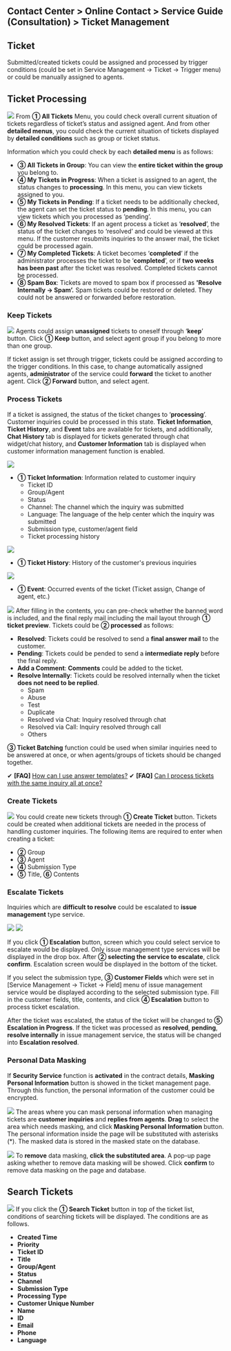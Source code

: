 ## Contact Center > Online Contact > Service Guide (Consultation) > Ticket Management

## Ticket
Submitted/created tickets could be assigned and processed by trigger conditions (could be set in Service Management → Ticket → Trigger menu) or could be manually assigned to agents.

## Ticket Processing
![](http://static.toastoven.net/prod_contact_center/4.1.1-(1)_en.png)
From **① All Tickets** Menu, you could check overall current situation of tickets regardless of ticket’s status and assigned agent. And from other **detailed menus**, you could check the current situation of tickets displayed by **detailed conditions** such as group or ticket status.

Information which you could check by each **detailed menu** is as follows:

-	**③ All Tickets in Group**: You can view the **entire ticket within the group** you belong to.
-	**④ My Tickets in Progress**: When a ticket is assigned to an agent, the status changes to **processing**. In this menu, you can view tickets assigned to you.
-	**⑤ My Tickets in Pending**: If a ticket needs to be additionally checked, the agent can set the ticket status to **pending**. In this menu, you can view tickets which you processed as ‘pending’.
-	**⑥ My Resolved Tickets**: If an agent process a ticket as ‘**resolved**’, the status of the ticket changes to ‘resolved’ and could be viewed at this menu. If the customer resubmits inquiries to the answer mail, the ticket could be processed again.
-	**⑦ My Completed Tickets**: A ticket becomes ‘**completed**’ if the administrator processes the ticket to be ‘**completed**’, or if **two weeks has been past** after the ticket was resolved. Completed tickets cannot be processed.
-	**⑧ Spam Box**: Tickets are moved to spam box if processed as **'Resolve Internally → Spam’.** Spam tickets could be restored or deleted. They could not be answered or forwarded before restoration.

### Keep Tickets
![](http://static.toastoven.net/prod_contact_center/4.1.2-(1)_en.png)
Agents could assign **unassigned** tickets to oneself through ‘**keep**’ button. Click **① Keep** button, and select agent group if you belong to more than one group. 

If ticket assign is set through trigger, tickets could be assigned according to the trigger conditions. In this case, to change automatically assigned agents, **administrator** of the service could **forward** the ticket to another agent. Click **② Forward** button, and select agent.

### Process Tickets
If a ticket is assigned, the status of the ticket changes to ‘**processing**’. Customer inquiries could be processed in this state.
**Ticket Information**, **Ticket History**, and **Event** tabs are available for tickets, and additionally, **Chat History** tab is displayed for tickets generated through chat widget/chat history, and **Customer Information** tab is displayed when customer information management function is enabled.

![](http://static.toastoven.net/prod_contact_center/4.1.2-(2)_1_en.png)

-	**① Ticket Information**: Information related to customer inquiry
    - Ticket ID
    - Group/Agent
    - Status
    - Channel: The channel which the inquiry was submitted
    - Language: The language of the help center which the inquiry was submitted
    - Submission type, customer/agent field
    - Ticket processing history

![](http://static.toastoven.net/prod_contact_center/4.1.2-(3)_en.png)

-	**① Ticket History**: History of the customer's previous inquiries

![](http://static.toastoven.net/prod_contact_center/4.1.2-(4)_en.png)

-	**① Event**: Occurred events of the ticket (Ticket assign, Change of agent, etc.)

![](http://static.toastoven.net/prod_contact_center/4.1.2-(5)_1_en.png)
After filling in the contents, you can pre-check whether the banned word is included, and the final reply mail including the mail layout through **① ticket preview**.
Tickets could be **② processed** as follows:

- **Resolved**: Tickets could be resolved to send a **final answer mail** to the customer.
- **Pending**: Tickets could be pended to send a **intermediate reply** before the final reply.
- **Add a Comment**: **Comments** could be added to the ticket. 
- **Resolve Internally**: Tickets could be resolved internally when the ticket **does not need to be replied**.
    - Spam
    - Abuse
    - Test
    - Duplicate
    - Resolved via Chat: Inquiry resolved through chat
    - Resolved via Call: Inquiry resolved through call
    - Others

**③ Ticket Batching** function could be used when similar inquiries need to be answered at once, or when agents/groups of tickets should be changed together.

✔ **\[FAQ]** [How can I use answer templates?](https://nhn-contact.oc.toast.com/oceng/hc/article/122/)
✔ **\[FAQ]** [Can I process tickets with the same inquiry all at once?](https://nhn-contact.oc.toast.com/oceng/hc/article/121/)

### Create Tickets
![](http://static.toastoven.net/prod_contact_center/4.1.2-(6)_1_en.png)
You could create new tickets through **① Create Ticket** button. Tickets could be created when additional tickets are needed in the process of handling customer inquiries.
The following items are required to enter when creating a ticket:

-	**②** Group
-	**③** Agent
-	**④** Submission Type
-	**⑤** Title, **⑥** Contents

### Escalate Tickets
Inquiries which are **difficult to resolve** could be escalated to **issue management** type service.

![](http://static.toastoven.net/prod_contact_center/4.1.2-(7)_en.png)
![](http://static.toastoven.net/prod_contact_center/4.1.2-(8)_en.png)

If you click **① Escalation** button, screen which you could select service to escalate would be displayed. Only issue management type services will be displayed in the drop box. After **② selecting the service to escalate**, click **confirm**. Escalation screen would be displayed in the bottom of the ticket. 

If you select the submission type, **③ Customer Fields** which were set in [Service Management → Ticket → Field] menu of issue management service would be displayed according to the selected submission type. Fill in the customer fields, title, contents, and click **④ Escalation** button to process ticket escalation.

After the ticket was escalated, the status of the ticket will be changed to **⑤ Escalation in Progress**. If the ticket was processed as **resolved**, **pending**, **resolve internally** in issue management service, the status will be changed into **Escalation resolved**.

### Personal Data Masking
If **Security Service** function is **activated** in the contract details, **Masking Personal Information** button is showed in the ticket management page.
Through this function, the personal information of the customer could be encrypted.

![](http://static.toastoven.net/prod_contact_center/masking_1.gif)
The areas where you can mask personal information when managing tickets are **customer inquiries** and **replies from agents**.
**Drag** to select the area which needs masking, and click **Masking Personal Information** button. The personal information inside the page will be substituted with asterisks (\*). The masked data is stored in the masked state on the database.

![](http://static.toastoven.net/prod_contact_center/masking_2.gif)
To **remove** data masking, **click the substituted area**. A pop-up page asking whether to remove data masking will be showed. 
Click **confirm** to remove data masking on the page and database.

## Search Tickets
![](http://static.toastoven.net/prod_contact_center/4.1.3-(1)_3_en.png)
If you click the **① Search Ticket** button in top of the ticket list, conditions of searching tickets will be displayed. The conditions are as follows.

-	**Created Time**
-	**Priority**
-	**Ticket ID**
-	**Title**
-	**Group/Agent**
-	**Status** 
-	**Channel** 
-	**Submission Type**
-	**Processing Type**
-	**Customer Unique Number**
-	**Name**
-	**ID**
-	**Email**
-	**Phone**
-	**Language**
